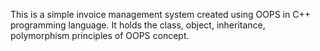This is a simple invoice management system created using OOPS in C++ programming language. It holds the class, object, inheritance, polymorphism principles of OOPS concept. 